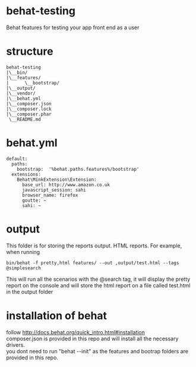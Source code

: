 behat-testing
=========

Behat features for testing your app front end as a user


structure
=========
```
behat-testing
|\__bin/
|\__features/
|      \__bootstrap/
|\__output/
|\__vendor/
|\__behat.yml
|\__composer.json
|\__composer.lock
|\__composer.phar
 \__README.md
```

behat.yml 
==========

```
default:
  paths:
    bootstrap:  '%behat.paths.features%/bootstrap'
  extensions:
    Behat\MinkExtension\Extension:
      base_url: http://www.amazon.co.uk
      javascript_session: sahi
      browser_name: firefox
      goutte: ~
      sahi: ~
```	  
	  
output
=======
This folder is for storing the reports output. HTML reports. For example, when running
```
bin/behat -f pretty,html features/ --out ,output/test.html --tags @simplesearch
```
This will run all the scenarios with the @search tag, it will display the pretty report on the console and will store the html report on a file called test.html in the output folder

installation of behat
=====================
follow http://docs.behat.org/quick_intro.html#installation <br />
composer.json is provided in this repo and will install all the necessary drivers. <br />
you dont need to run "behat --init" as the features and bootrap folders are provided in this repo. <br />